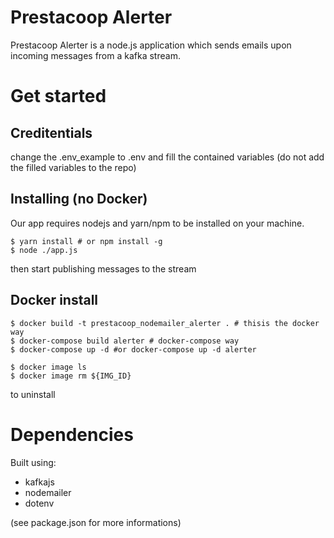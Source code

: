 Prestacoop Alerter
==================

Prestacoop Alerter is a node.js application which sends emails upon incoming messages from a kafka stream.

# Get started

## Creditentials

change the .env_example to .env and fill the contained variables (do not add the filled variables to the repo)

## Installing (no Docker)

Our app requires nodejs and yarn/npm to be installed on your machine.

```
$ yarn install # or npm install -g
$ node ./app.js
```

then start publishing messages to the stream

## Docker install

```
$ docker build -t prestacoop_nodemailer_alerter . # thisis the docker way
$ docker-compose build alerter # docker-compose way
$ docker-compose up -d #or docker-compose up -d alerter
```

```
$ docker image ls
$ docker image rm ${IMG_ID}
```
to uninstall

# Dependencies

Built using:
- kafkajs
- nodemailer
- dotenv

(see package.json for more informations)